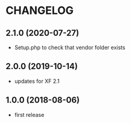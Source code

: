 CHANGELOG
=========

2.1.0 (2020-07-27)
------------------

* Setup.php to check that vendor folder exists

2.0.0 (2019-10-14)
------------------

* updates for XF 2.1

1.0.0 (2018-08-06)
------------------

* first release
